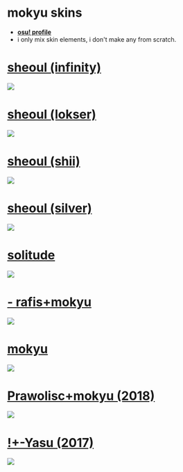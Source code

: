 # **mokyu skins**

* [**osu! profile**](https://osu.ppy.sh/u/6846100)
* i only mix skin elements, i don't make any from scratch.

# [sheoul (infinity)](https://suiryu.s-ul.eu/13SXlnzb)
![](https://suiryu.s-ul.eu/a65Hb5NG)

# [sheoul (lokser)](https://suiryu.s-ul.eu/yx5xkFXM)
![](https://suiryu.s-ul.eu/WYFruYpX)

# [sheoul (shii)](https://suiryu.s-ul.eu/p9iLNati)
![](https://suiryu.s-ul.eu/TPFwGve9)

# [sheoul (silver)](https://suiryu.s-ul.eu/PamWhp7D)
![](https://suiryu.s-ul.eu/mcyElFJy)

# [solitude](https://suiryu.s-ul.eu/j0hXTwmv)
![](https://i.imgur.com/mK251Y3.png)

# [- rafis+mokyu](https://suiryu.s-ul.eu/8ZZC7R9Q)
![](https://i.imgur.com/E2SVkdV.jpg)

# [mokyu](https://suiryu.s-ul.eu/9RWWfQCS)
![](https://i.imgur.com/JYQ5nBj.jpg)

# [Prawolisc+mokyu (2018)](https://suiryu.s-ul.eu/snkC7eHp)
![](https://i.imgur.com/Fy3I5sr.jpg)

# [!+-Yasu (2017)](https://suiryu.s-ul.eu/lgbsAq6W)
![](https://i.imgur.com/eLf1D96.jpg)
